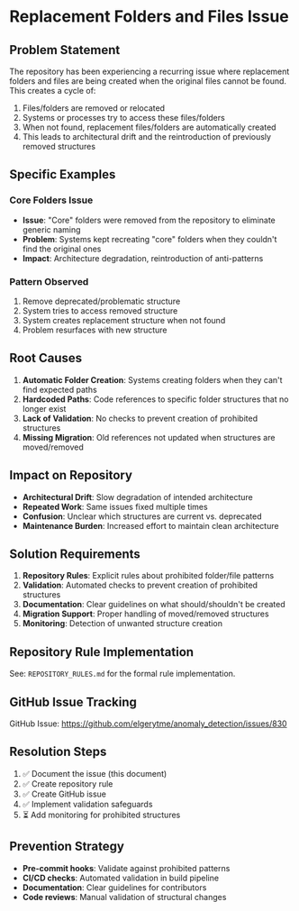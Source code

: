 # Replacement Folders and Files Issue

## Problem Statement

The repository has been experiencing a recurring issue where replacement folders and files are being created when the original files cannot be found. This creates a cycle of:

1. Files/folders are removed or relocated
2. Systems or processes try to access these files/folders
3. When not found, replacement files/folders are automatically created
4. This leads to architectural drift and the reintroduction of previously removed structures

## Specific Examples

### Core Folders Issue
- **Issue**: "Core" folders were removed from the repository to eliminate generic naming
- **Problem**: Systems kept recreating "core" folders when they couldn't find the original ones
- **Impact**: Architecture degradation, reintroduction of anti-patterns

### Pattern Observed
1. Remove deprecated/problematic structure
2. System tries to access removed structure
3. System creates replacement structure when not found
4. Problem resurfaces with new structure

## Root Causes

1. **Automatic Folder Creation**: Systems creating folders when they can't find expected paths
2. **Hardcoded Paths**: Code references to specific folder structures that no longer exist
3. **Lack of Validation**: No checks to prevent creation of prohibited structures
4. **Missing Migration**: Old references not updated when structures are moved/removed

## Impact on Repository

- **Architectural Drift**: Slow degradation of intended architecture
- **Repeated Work**: Same issues fixed multiple times
- **Confusion**: Unclear which structures are current vs. deprecated
- **Maintenance Burden**: Increased effort to maintain clean architecture

## Solution Requirements

1. **Repository Rules**: Explicit rules about prohibited folder/file patterns
2. **Validation**: Automated checks to prevent creation of prohibited structures
3. **Documentation**: Clear guidelines on what should/shouldn't be created
4. **Migration Support**: Proper handling of moved/removed structures
5. **Monitoring**: Detection of unwanted structure creation

## Repository Rule Implementation

See: `REPOSITORY_RULES.md` for the formal rule implementation.

## GitHub Issue Tracking

GitHub Issue: https://github.com/elgerytme/anomaly_detection/issues/830

## Resolution Steps

1. ✅ Document the issue (this document)
2. ✅ Create repository rule
3. ✅ Create GitHub issue
4. ✅ Implement validation safeguards
5. ⏳ Add monitoring for prohibited structures

## Prevention Strategy

- **Pre-commit hooks**: Validate against prohibited patterns
- **CI/CD checks**: Automated validation in build pipeline
- **Documentation**: Clear guidelines for contributors
- **Code reviews**: Manual validation of structural changes